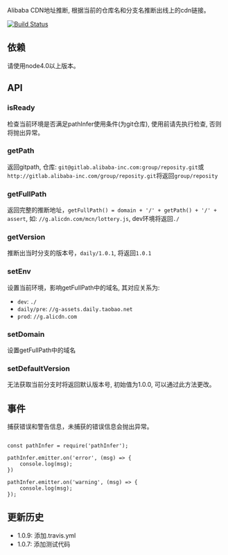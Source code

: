 Alibaba CDN地址推断, 根据当前的仓库名和分支名推断出线上的cdn链接。

[![Build Status](https://travis-ci.org/linkarys/ali-pathinfer.svg?branch=master)](https://travis-ci.org/linkarys/ali-pathinfer)

## 依赖

请使用node4.0以上版本。

## API

### isReady
检查当前环境是否满足pathInfer使用条件(为git仓库), 使用前请先执行检查, 否则将抛出异常。

### getPath
返回gitpath, 仓库: `git@gitlab.alibaba-inc.com:group/reposity.git`或`http://gitlab.alibaba-inc.com/group/reposity.git`将返回`group/reposity`

### getFullPath
返回完整的推断地址，`getFullPath() = domain + '/' + getPath() + '/' + assert`, 如: `//g.alicdn.com/mcn/lottery.js`, dev环境将返回`./`

### getVersion
推断出当时分支的版本号，`daily/1.0.1`, 将返回`1.0.1`

### setEnv
设置当前环境，影响getFullPath中的域名, 其对应关系为: 
- `dev`: `./`
- `daily/pre`: `//g-assets.daily.taobao.net`
- `prod`: `//g.alicdn.com`

### setDomain
设置getFullPath中的域名

### setDefaultVersion
无法获取当前分支时将返回默认版本号, 初始值为1.0.0, 可以通过此方法更改。


## 事件

捕获错误和警告信息，未捕获的错误信息会抛出异常。

```javavscript

const pathInfer = require('pathInfer');

pathInfer.emitter.on('error', (msg) => {
	console.log(msg);
})

pathInfer.emitter.on('warning', (msg) => {
	console.log(msg);
});

```


## 更新历史
- 1.0.9: 添加.travis.yml
- 1.0.7: 添加测试代码
